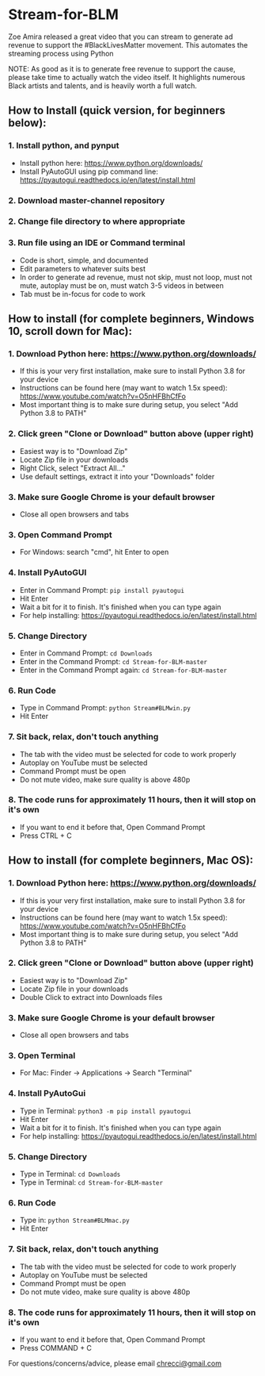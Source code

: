 # Stream-for-BLM

Zoe Amira released a great video that you can stream to generate ad revenue to support the #BlackLivesMatter movement. This automates the streaming process using Python

NOTE: As good as it is to generate free revenue to support the cause, please take time to actually watch the video itself. It highlights numerous Black artists and talents, and is heavily worth a full watch.

## How to Install (quick version, for beginners below):

### 1. Install python, and pynput
  - Install python here: https://www.python.org/downloads/
  - Install PyAutoGUI using pip command line: https://pyautogui.readthedocs.io/en/latest/install.html
  
### 2. Download master-channel repository

### 2. Change file directory to where appropriate

### 3. Run file using an IDE or Command terminal
  - Code is short, simple, and documented
  - Edit parameters to whatever suits best
  - In order to generate ad revenue, must not skip, must not loop, must not mute, autoplay must be on, must watch 3-5 videos in between
  - Tab must be in-focus for code to work
  
## How to install (for complete beginners, Windows 10, scroll down for Mac):

### 1. Download Python here: https://www.python.org/downloads/
  - If this is your very first installation, make sure to install Python 3.8 for your device
  - Instructions can be found here (may want to watch 1.5x speed): https://www.youtube.com/watch?v=O5nHFBhCfFo
  - Most important thing is to make sure during setup, you select "Add Python 3.8 to PATH"
 
### 2. Click green "Clone or Download" button above (upper right)
  - Easiest way is to "Download Zip"
  - Locate Zip file in your downloads
  - Right Click, select "Extract All..."
  - Use default settings, extract it into your "Downloads" folder
  
### 3. Make sure Google Chrome is your default browser
  - Close all open browsers and tabs

### 3. Open Command Prompt
  - For Windows: search "cmd", hit Enter to open

### 4. Install PyAutoGUI 
  - Enter in Command Prompt: `pip install pyautogui`
  - Hit Enter
  - Wait a bit for it to finish. It's finished when you can type again
  - For help installing: https://pyautogui.readthedocs.io/en/latest/install.html
  
### 5. Change Directory
  - Enter in Command Prompt: `cd Downloads`
  - Enter in the Command Prompt: `cd Stream-for-BLM-master`
  - Enter in the Command Prompt again: `cd Stream-for-BLM-master`

### 6. Run Code
  - Type in Command Prompt: `python Stream#BLMwin.py`
  - Hit Enter
  
### 7. Sit back, relax, don't touch anything
  - The tab with the video must be selected for code to work properly
  - Autoplay on YouTube must be selected
  - Command Prompt must be open
  - Do not mute video, make sure quality is above 480p

### 8. The code runs for approximately 11 hours, then it will stop on it's own
  - If you want to end it before that, Open Command Prompt
  - Press CTRL + C
  
## How to install (for complete beginners, Mac OS):

### 1. Download Python here: https://www.python.org/downloads/
  - If this is your very first installation, make sure to install Python 3.8 for your device
  - Instructions can be found here (may want to watch 1.5x speed): https://www.youtube.com/watch?v=O5nHFBhCfFo
  - Most important thing is to make sure during setup, you select "Add Python 3.8 to PATH"
 
### 2. Click green "Clone or Download" button above (upper right)
  - Easiest way is to "Download Zip"
  - Locate Zip file in your downloads
  - Double Click to extract into Downloads files
  
### 3. Make sure Google Chrome is your default browser
  - Close all open browsers and tabs

### 3. Open Terminal
  - For Mac: Finder -> Applications -> Search "Terminal"

### 4. Install PyAutoGui
  - Type in Terminal: `python3 -m pip install pyautogui`
  - Hit Enter
  - Wait a bit for it to finish. It's finished when you can type again
  - For help installing: https://pyautogui.readthedocs.io/en/latest/install.html
  
### 5. Change Directory 
  - Type in Terminal: `cd Downloads`
  - Type in Terminal: `cd Stream-for-BLM-master`

### 6. Run Code 
  - Type in: `python Stream#BLMmac.py`
  - Hit Enter
  
### 7. Sit back, relax, don't touch anything
  - The tab with the video must be selected for code to work properly
  - Autoplay on YouTube must be selected
  - Command Prompt must be open
  - Do not mute video, make sure quality is above 480p

### 8. The code runs for approximately 11 hours, then it will stop on it's own
  - If you want to end it before that, Open Command Prompt
  - Press COMMAND + C
  

  
For questions/concerns/advice, please email chrecci@gmail.com



